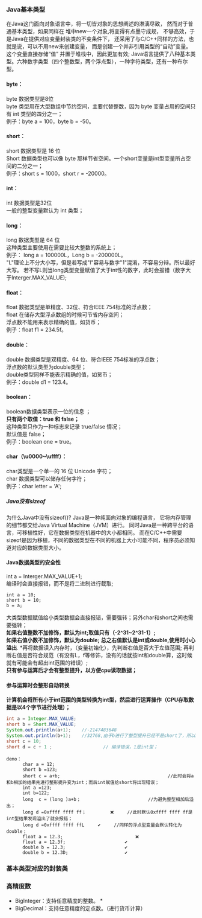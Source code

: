 ### Java基本类型
在Java这门面向对象语言中，将一切皆对象的思想阐述的淋漓尽致，
然而对于普通基本类型，如果同样在 堆中new一个对象,将变得有点墨守成规，
不够高效，于是Java在提供对应变量封装类的不变条件下，
还采用了与C/C++同样的方法，也就是说，可以不用new来创建变量，
而是创建一个并非引用类型的“自动”变量。这个变量直接存储“值”
并置于堆栈中，因此更加有效;
Java语言提供了八种基本类型。六种数字类型（四个整数型，两个浮点型），一种字符类型，还有一种布尔型。   
#### byte：
byte 数据类型是8位  
byte 类型用在大型数组中节约空间，主要代替整数，因为 byte 变量占用的空间只有 int 类型的四分之一；          
例子：byte a = 100，byte b = -50。
#### short：
short 数据类型是 16 位   
Short 数据类型也可以像 byte 那样节省空间。一个short变量是int型变量所占空间的二分之一；            
例子：short s = 1000，short r = -20000。        
#### int：
int 数据类型是32位    
一般的整型变量默认为 int 类型；            
#### long：      
long 数据类型是 64 位                 
这种类型主要使用在需要比较大整数的系统上；      
例子： long a = 100000L，Long b = -200000L。          
"L"理论上不分大小写，但是若写成"l"容易与数字"1"混淆，不容易分辩。所以最好大写。
若不写L则当long类型变量赋值了大于int性的数字，此时会报错（数字大于Interger.MAX_VALUE);     
#### float：
float 数据类型是单精度、32位、符合IEEE 754标准的浮点数；         
float 在储存大型浮点数组的时候可节省内存空间；       
浮点数不能用来表示精确的值，如货币；           
例子：float f1 = 234.5f。           
#### double：            
double 数据类型是双精度、64 位、符合IEEE 754标准的浮点数；             
浮点数的默认类型为double类型；                  
double类型同样不能表示精确的值，如货币；         
例子：double d1 = 123.4。           
#### boolean：        
boolean数据类型表示一位的信息 ；                        
__只有两个取值：true 和 false；__           
这种类型只作为一种标志来记录 true/false 情况；                
默认值是 false；                 
例子：boolean one = true。          
#### char（\u0000~\uffff）：
char类型是一个单一的 16 位 Unicode 字符；                           
char 数据类型可以储存任何字符；      
例子：char letter = 'A';      
##### Java没有sizeof
为什么Java中没有sizeof()?
Java是一种纯面向对象的编程语言，
它将内存管理的细节都交给Java Virtual Machine（JVM）进行。
同时Java是一种跨平台的语言，可移植性好，它在数据类型在机器中的大小都相同。
而在C/C++中需要sizeof是因为移植，不同的数据类型在不同的机器上大小可能不同，程序员必须知道对应的数据类型大小。
#### Java数据类型的安全性
int a = Interger.MAX_VALUE+1;                 
编译时会直接报错，而不是将二进制进行截取;
```
int a = 10;
short b = 10;
b = a;
```
大类型数据赋值给小类型数据会直接报错，需要强转；另外char和short之间也需要强转；                     
__如果右值整数不加修饰，默认为int;取值只有（-2^31~2^31-1）;__         
__如果右值小数不加修饰，默认为double;__
__总之右值默认是int或double,使用时小心溢出__.
*再将数据读入内存时，（变量初始化），先判断右值是否大于左值范围; 再判断右值是否符合规范（有没有L，f等修饰，没有的话就按int和double算，这时候就有可能会有超出int范围的错误）;             
__只有参与运算后才会有整型提升，以方便cpu读取数据；__
#### 参与运算时会整形自动转换         
__计算机会将所有小于int范围的类型转换为int型，然后进行运算操作（CPU存取数据是以4个字节进行处理）；__
``` java
int a = Integer.MAX_VALUE;
short b = Short.MAX_VALUE;
System.out.println(a+1);	//-2147483648
System.out.println(b+1);	//32768,由于b进行了整型提升已经不是short了，所以b不是-32768
short c = 10;
short d = c + 1 ;					// 编译错误，1是int型；
```
```
demo：              
      char a = 12;                     
      short b =123;                     
      short c = a+b;										//此时会将a和b相加的结果先进行整形提升变为int；而后int赋值给short将出现错误；               
      int a =123;
      int b=122;                
      long  c = (long )a+b；							//为避免整型相加后溢出；                  
      long d =0xffff ffff ff；         ❌		//此时默认0xffff ffff ff是int型结果发现溢出了就会报错；            
      long d =0xffff ffff ffL     ✔		//同样的浮点型变量会默认转化为double；           
      float a = 12.3;							❌              
      float a = 12.3f;						✔            
      double b = 12.3;						✔                
      double b = 12.3D;						✔          
```            
### 基本类型对应的封装类
### 高精度数
- BigInteger：支持任意精度的整数。
	* 
- BigDecimal：支持任意精度的定点数。（进行货币计算）